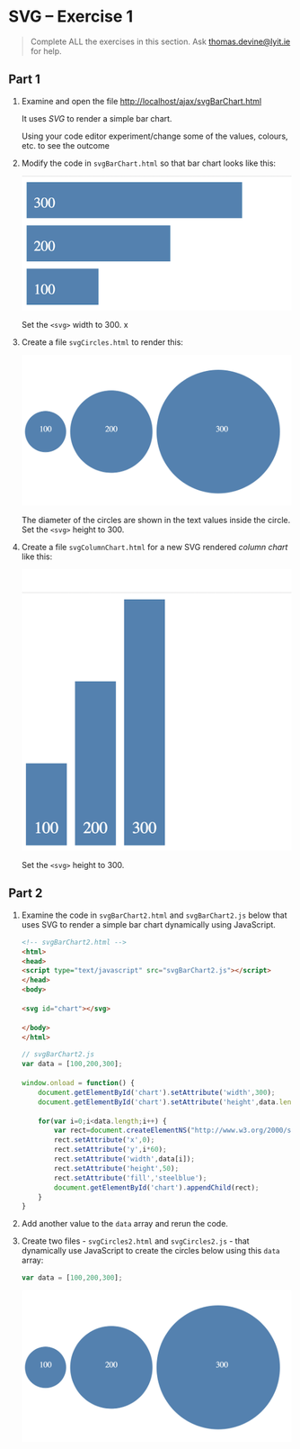 # SVG – Exercise 1

> Complete ALL the exercises in this section. Ask thomas.devine@lyit.ie for help.


## Part 1

1.	Examine and open the file [http://localhost/ajax/svgBarChart.html](http://localhost/ajax/svgBarChart.html)

	It uses *SVG* to render a simple bar chart.  

	Using your code editor experiment/change some of the values, colours, etc. to see the outcome

1.	Modify the code in ``svgBarChart.html`` so that bar chart looks like this:

	![img](../images/barChart2.png)

	Set the ``<svg>`` width to 300.
x
1.	Create a file ``svgCircles.html`` to render this:

	![img](../images/svgCircles.png)

	The diameter of the circles are shown in the text values inside the circle.  Set the ``<svg>`` height to 300.

1.	Create a file ``svgColumnChart.html`` for a new SVG rendered *column chart* like this:

	![img](../images/columnChart1.png)

	Set the ``<svg>`` height to 300.


## Part 2

1.  Examine the code in `svgBarChart2.html` and `svgBarChart2.js` below that uses SVG to render a simple bar chart dynamically using JavaScript.  

    ```html
    <!-- svgBarChart2.html -->
    <html>
    <head>
    <script type="text/javascript" src="svgBarChart2.js"></script>
    </head>
    <body>

    <svg id="chart"></svg>

    </body>
    </html>

    ```

    ```javascript
    // svgBarChart2.js
    var data = [100,200,300]; 

    window.onload = function() {
        document.getElementById('chart').setAttribute('width',300);
        document.getElementById('chart').setAttribute('height',data.length*60);

        for(var i=0;i<data.length;i++) {
            var rect=document.createElementNS("http://www.w3.org/2000/svg","rect");
            rect.setAttribute('x',0);
            rect.setAttribute('y',i*60);
            rect.setAttribute('width',data[i]);
            rect.setAttribute('height',50);
            rect.setAttribute('fill','steelblue');
            document.getElementById('chart').appendChild(rect);
        }
    }

    ```

1.  Add another value to the ``data`` array and rerun the code.

1.	Create two files - `svgCircles2.html` and `svgCircles2.js` - that dynamically use JavaScript to create the circles below using this `data` array:

    ```javascript
    var data = [100,200,300]; 
    
    ```

    ![img](../images/svgCircles.png)

